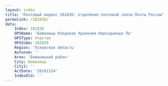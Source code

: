 ```yaml
---
layout: index
title: 'Почтовый индекс 182836: отделение почтовой связи Почты России'
permalink: /182836/
data:
    Index: 182836
    OPSName: 'Бежаницы Кладовая Хранения Нерозданных По'
    OPSType: Участок
    OPSSubm: 182839
    Region: 'Псковская область'
    Autonom: ''
    Area: 'Бежаницкий район'
    City: Бежаницы
    City1: ''
    ActDate: '20161124'
    IndexOld: ''
---
```

